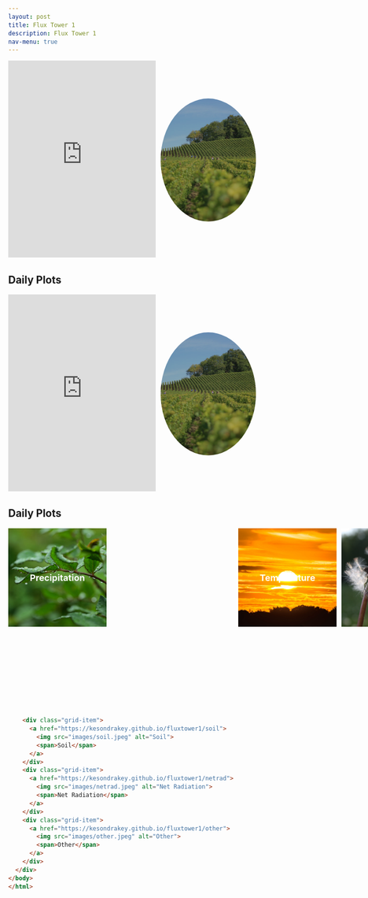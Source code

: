 ```yaml
---
layout: post
title: Flux Tower 1
description: Flux Tower 1
nav-menu: true
---
```




<html>
<head>
  <style>
    .container {
      display: flex;
      align-items: center;
    }
    
    .html-object {
      flex: 2;
    }
    
    .image {
      flex: 1;
      margin-left: 10px;
      display: flex;
      align-items: center;
      justify-content: center;
    }
    
    .image img {
      border-radius: 50%;
      width: 200px; /* Adjust the width as needed */
      height: 200px; /* Adjust the height as needed */
      object-fit: cover;
    }
  </style>
</head>
<body>
  <div class="container">
    <div class="html-object">
      <!-- Here's where you add the iframe to embed the Plotly graph -->
      <iframe width="100%" height="400" frameborder="0" scrolling="no" src="https://rawcdn.githack.com/kesondrakey/kesondrakey.github.io/d7d6c8619bd58493be9406344f4e9e6830b1f298/longterm_plots/longterm_plotly_fluxtower1.html"></iframe>
    </div>
    <div class="image">
      <img src="images/image1.jpeg" alt="Image 1">
    </div>
  </div>
</body>
</html>


<h2>Daily Plots </h2>


<!DOCTYPE html>
<html>
<head>
  <style>
    .container {
      display: flex;
      align-items: center;
    }
    
    .html-object {
      flex: 2;
    }
    
    .image {
      flex: 1;
      margin-left: 10px;
      display: flex;
      align-items: center;
      justify-content: center;
    }
    
    .image img {
      border-radius: 50%;
      width: 250px; /* Increased the width to make the image bigger */
      height: 250px; /* Increased the height to make the image bigger */
      object-fit: cover;
      filter: brightness(70%); /* Added dark overlay to improve text readability */
    }
    
    .grid-container {
      display: grid;
      grid-template-columns: repeat(3, 1fr);
      grid-template-rows: repeat(2, 1fr);
      grid-gap: 10px;
    }
    
    .grid-item {
      position: relative;
      overflow: hidden;
      width: 200px; /* Adjust the width to make it square */
      height: 200px; /* Adjust the height to make it square */
    }
    
    .grid-item a {
      position: relative;
      display: flex;
      flex-direction: column;
      align-items: center;
      justify-content: center;
      width: 100%;
      height: 100%;
      text-decoration: none;
      color: #ffffff;
      background-color: rgba(0, 0, 0, 0.5); /* Add black transparent overlay */
      transition: background-color 0.3s ease; /* Add transition effect */
      outline: none; /* Remove the outline on hover */
    }
    
    .grid-item:hover a {
      background-color: rgba(0, 0, 0, 0); /* Make the overlay disappear on hover */
      color: #ffffff; /* Change the text color to white */
    }
    
    .grid-item img {
      width: 100%;
      height: 100%;
      object-fit: cover;
      filter: brightness(100%);
      transition: filter 0.3s ease; /* Add transition effect */
      outline: none; /* Remove the outline on images */
      position: relative;
    }
    
    .grid-item:before {
      content: "";
      position: absolute;
      top: 0;
      left: 0;
      width: 100%;
      height: 100%;
      background-color: rgba(0, 0, 0, 0.5); /* Add black overlay */
      transition: background-color 0.3s ease; /* Add transition effect */
    }
    
    .grid-item:hover:before {
      background-color: rgba(0, 0, 0, 0); /* Make the overlay disappear on hover */
    }
    
    .grid-item span {
      position: absolute;
      top: 50%;
      left: 50%;
      transform: translate(-50%, -50%);
      z-index: 1;
      text-align: center;
      font-size: 18px; /* Adjust the font size as needed */
      font-weight: bold;
      pointer-events: none; /* Prevent the span from interfering with hover events */
    }
  </style>
</head>
<body>
  <div class="container">
    <div class="html-object">
      <!-- Here's where you add the iframe to embed the Plotly graph -->
      <iframe width="100%" height="400" frameborder="0" scrolling="no" src="https://rawcdn.githack.com/kesondrakey/kesondrakey.github.io/d7d6c8619bd58493be9406344f4e9e6830b1f298/longterm_plots/longterm_plotly_fluxtower1.html"></iframe>
    </div>
    <div class="image">
      <img src="images/image1.jpeg" alt="Image 1">
    </div>
  </div>

  <h2>Daily Plots</h2>

  <div class="grid-container">
    <div class="grid-item">
      <a href="https://kesondrakey.github.io/fluxtower1/precip">
        <img src="images/precip.jpeg" alt="Precipitation">
        <span>Precipitation</span>
      </a>
    </div>
    <div class="grid-item">
      <a href="https://kesondrakey.github.io/fluxtower1/temp">
        <img src="images/temp.jpeg" alt="Temperature">
        <span>Temperature</span>
      </a>
    </div>
    <div class="grid-item">
      <a href="https://kesondrakey.github.io/fluxtower1/wind">
        <img src="images/wind.jpeg" alt="Wind">
        <span>Wind</span>
      </a>
    </div>
    <divHere's the continuation of the updated code:

```html
    <div class="grid-item">
      <a href="https://kesondrakey.github.io/fluxtower1/soil">
        <img src="images/soil.jpeg" alt="Soil">
        <span>Soil</span>
      </a>
    </div>
    <div class="grid-item">
      <a href="https://kesondrakey.github.io/fluxtower1/netrad">
        <img src="images/netrad.jpeg" alt="Net Radiation">
        <span>Net Radiation</span>
      </a>
    </div>
    <div class="grid-item">
      <a href="https://kesondrakey.github.io/fluxtower1/other">
        <img src="images/other.jpeg" alt="Other">
        <span>Other</span>
      </a>
    </div>
  </div>
</body>
</html>


